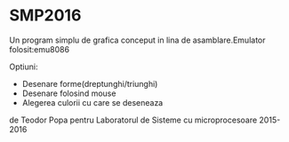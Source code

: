 # SMP2016

Un program simplu de grafica conceput in lina de asamblare.Emulator folosit:emu8086

Optiuni:
* Desenare forme(dreptunghi/triunghi)  
* Desenare folosind mouse  
* Alegerea culorii cu care se deseneaza  



de Teodor Popa pentru Laboratorul de Sisteme cu microprocesoare 2015-2016
